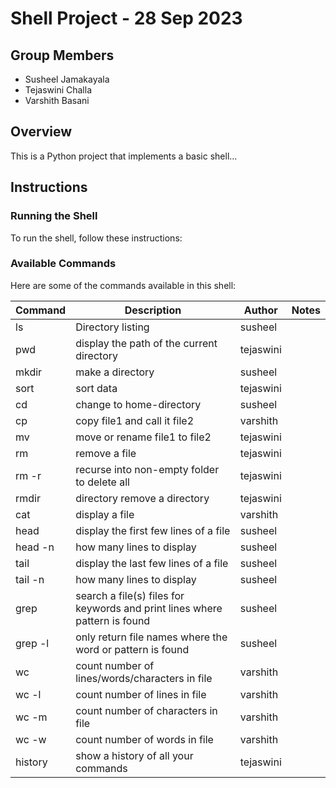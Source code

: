 # Shell Project - 28 Sep 2023

## Group Members

- Susheel Jamakayala
- Tejaswini Challa
- Varshith Basani 

## Overview

This is a Python project that implements a basic shell...

## Instructions

### Running the Shell

To run the shell, follow these instructions:




### Available Commands

Here are some of the commands available in this shell:

| Command | Description                   | Author     | Notes |
| ------- | ------------------------------| -----------| ----- |
| ls      | Directory listing             |susheel |       |
| pwd     | display the path of the current directory   |tejaswini   | 
| mkdir   | make a directory              | susheel    |      
|sort |	sort data                         | tejaswini |
|cd		| change to home-directory          | susheel |
|cp 	|	copy file1 and call it file2      | varshith |
| mv	| move or rename file1 to file2     | tejaswini |
| rm	|	remove a file                     | tejaswini |
|rm -r |	recurse into non-empty folder to delete all| tejaswini |
| rmdir	| directory	remove a directory    | tejaswini |
| cat	|	display a file                    | varshith |
| head |	display the first few lines of a file | susheel |
|head -n|	how many lines to display       | susheel |
|tail	|	display the last few lines of a file | susheel |
|tail	-n|	how many lines to display       | susheel |
|grep	|search a file(s) files for keywords and print lines where pattern is found                                      | susheel |
|grep -l|	only return file names where the word or pattern is found | susheel |
|wc	|	count number of lines/words/characters in file | varshith |
|wc -l|	count number of lines in file      | varshith |
|wc -m|	count number of characters in file | varshith |
|wc -w|	count number of words in file      | varshith |
|history| show a history of all your commands | tejaswini |




